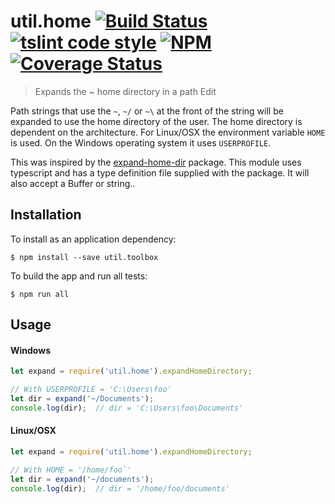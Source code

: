 # util.home [![Build Status](https://travis-ci.org/jmquigley/util.home.svg?branch=master)](https://travis-ci.org/jmquigley/util.home) [![tslint code style](https://img.shields.io/badge/code_style-TSlint-5ed9c7.svg)](https://palantir.github.io/tslint/) [![NPM](https://img.shields.io/npm/v/util.home.svg)](https://www.npmjs.com/package/util.home) [![Coverage Status](https://coveralls.io/repos/github/jmquigley/util.home/badge.svg?branch=master)](https://coveralls.io/github/jmquigley/util.home?branch=master)

> Expands the ~ home directory in a path Edit

Path strings that use the `~`, `~/` or `~\` at the front of the string will be expanded to use the home directory of the user.  The home directory is dependent on the architecture.  For Linux/OSX the environment variable `HOME` is used.  On the Windows operating system it uses `USERPROFILE`.

This was inspired by the [expand-home-dir](https://www.npmjs.com/package/expand-home-dir) package.  This module uses typescript and has a type definition file supplied with the package.  It will also accept a Buffer or string..

## Installation

To install as an application dependency:
```
$ npm install --save util.toolbox
```

To build the app and run all tests:
```
$ npm run all
```

## Usage
#### Windows
```javascript
let expand = require('util.home').expandHomeDirectory;

// With USERPROFILE = 'C:\Users\foo'
let dir = expand('~/Documents');
console.log(dir);  // dir = 'C:\Users\foo\Documents'
```

#### Linux/OSX
```javascript
let expand = require('util.home').expandHomeDirectory;

// With HOME = '/home/foo`'
let dir = expand('~/documents');
console.log(dir);  // dir = '/home/foo/documents'
```
